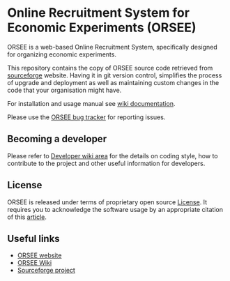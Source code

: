 Online Recruitment System for Economic Experiments (ORSEE)
======================

ORSEE is a web-based Online Recruitment System, specifically designed for
organizing economic experiments.

This repository contains the copy of ORSEE source code retrieved from
[sourceforge](http://sourceforge.net/projects/orsee) website. Having it in git
version control, simplifies the process of upgrade and deployment as well as
maintaining custom changes in the code that your organisation might have.

For installation and usage manual see [wiki documentation](http://www.orsee.org/wiki/doku.php).

Please use the [ORSEE bug tracker](http://www.orsee.org/web/tracker.php) for reporting issues.

Becoming a developer
------------

Please refer to [Developer wiki area](https://github.com/orsee/orsee/wiki) for
the details on coding style, how to contribute to the project and other
useful information for developers.

License
------------

ORSEE is released under terms of proprietary open source
[License](http://www.orsee.org/web/license.php). It requires you to acknowledge
the software usage by an appropriate citation of this [article](http://link.springer.com/article/10.1007/s40881-015-0004-4).

Useful links
------------

* [ORSEE website](http://www.orsee.org/)
* [ORSEE Wiki](http://www.orsee.org/wiki)
* [Sourceforge project](http://sourceforge.net/projects/orsee)
